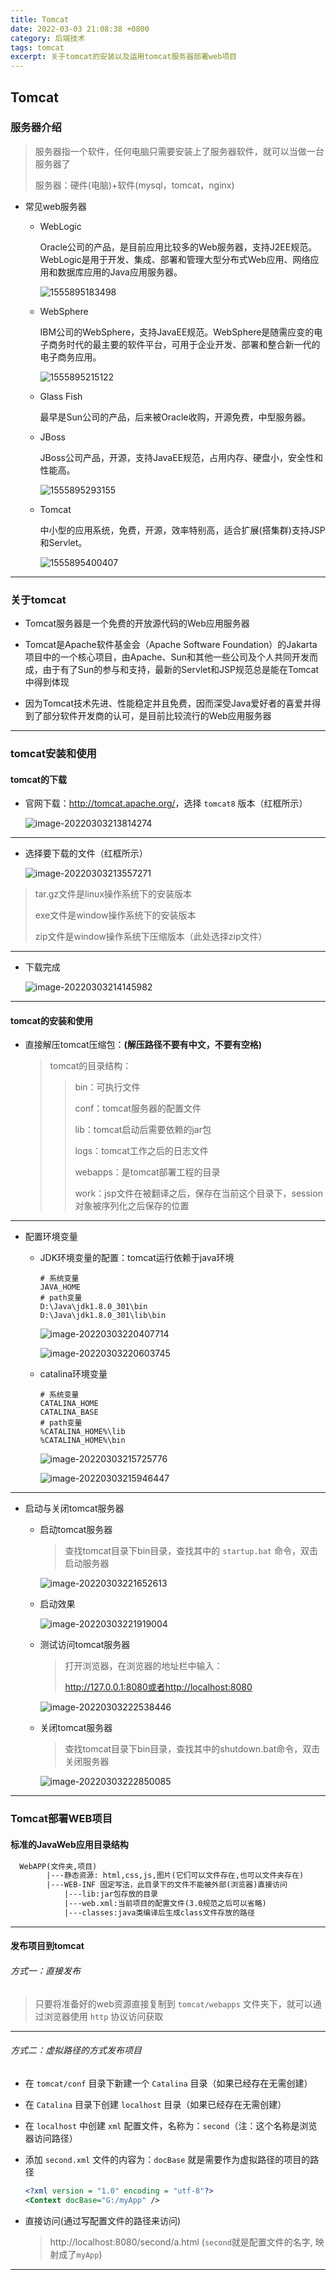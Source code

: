 ```yaml
---
title: Tomcat
date: 2022-03-03 21:08:38 +0800
category: 后端技术
tags: tomcat
excerpt: 关于tomcat的安装以及运用tomcat服务器部署web项目
---
```




## Tomcat

### 服务器介绍

>	服务器指一个软件，任何电脑只需要安装上了服务器软件，就可以当做一台服务器了
>
>	服务器：硬件(电脑)+软件(mysql，tomcat，nginx)

- 常见web服务器

  + WebLogic

    Oracle公司的产品，是目前应用比较多的Web服务器，支持J2EE规范。WebLogic是用于开发、集成、部署和管理大型分布式Web应用、网络应用和数据库应用的Java应用服务器。

    ![1555895183498](https://gitee.com/chonguang/picture-bed/raw/master/imgs-typora/202203040745515.png) 

  + WebSphere

    IBM公司的WebSphere，支持JavaEE规范。WebSphere是随需应变的电子商务时代的最主要的软件平台，可用于企业开发、部署和整合新一代的电子商务应用。

    ![1555895215122](https://gitee.com/chonguang/picture-bed/raw/master/imgs-typora/202203040746599.png) 

  + Glass Fish

    最早是Sun公司的产品，后来被Oracle收购，开源免费，中型服务器。

  + JBoss

    JBoss公司产品，开源，支持JavaEE规范，占用内存、硬盘小，安全性和性能高。

    ![1555895293155](https://gitee.com/chonguang/picture-bed/raw/master/imgs-typora/202203040746815.png) 

  + Tomcat

    中小型的应用系统，免费，开源，效率特别高，适合扩展(搭集群)支持JSP和Servlet。

    ![1555895400407](https://gitee.com/chonguang/picture-bed/raw/master/imgs-typora/202203032117847.png) 

---

### 关于tomcat

- Tomcat服务器是一个免费的开放源代码的Web应用服务器


- Tomcat是Apache软件基金会（Apache Software Foundation）的Jakarta项目中的一个核心项目，由Apache、Sun和其他一些公司及个人共同开发而成，由于有了Sun的参与和支持，最新的Servlet和JSP规范总是能在Tomcat中得到体现
- 因为Tomcat技术先进、性能稳定并且免费，因而深受Java爱好者的喜爱并得到了部分软件开发商的认可，是目前比较流行的Web应用服务器

---

### tomcat安装和使用

#### tomcat的下载

- 官网下载：<http://tomcat.apache.org/>，选择 `tomcat8` 版本（红框所示）

  ![image-20220303213814274](https://gitee.com/chonguang/picture-bed/raw/master/imgs-typora/202203032138332.png)

---

- 选择要下载的文件（红框所示）

  ![image-20220303213557271](https://gitee.com/chonguang/picture-bed/raw/master/imgs-typora/202203032135305.png)

> tar.gz文件是linux操作系统下的安装版本
>
> exe文件是window操作系统下的安装版本
>
> zip文件是window操作系统下压缩版本（此处选择zip文件）

---

- 下载完成

  ![image-20220303214145982](https://gitee.com/chonguang/picture-bed/raw/master/imgs-typora/202203032141012.png)

---

#### tomcat的安装和使用

- 直接解压tomcat压缩包：**(解压路径不要有中文，不要有空格)**

  >tomcat的目录结构：
  >
  >> bin：可执行文件
  >>
  >> conf：tomcat服务器的配置文件
  >>
  >> lib：tomcat启动后需要依赖的jar包
  >>
  >> logs：tomcat工作之后的日志文件
  >>
  >> webapps：是tomcat部署工程的目录
  >>
  >> work：jsp文件在被翻译之后，保存在当前这个目录下，session对象被序列化之后保存的位置
  >

---

- 配置环境变量

  - JDK环境变量的配置：tomcat运行依赖于java环境

    ```shell
    # 系统变量
    JAVA_HOME
    # path变量
    D:\Java\jdk1.8.0_301\bin
    D:\Java\jdk1.8.0_301\lib\bin
    ```

    ![image-20220303220407714](https://gitee.com/chonguang/picture-bed/raw/master/imgs-typora/202203032204749.png)

    ![image-20220303220603745](https://gitee.com/chonguang/picture-bed/raw/master/imgs-typora/202203032206776.png)

  - catalina环境变量

    ```shell
    # 系统变量
    CATALINA_HOME
    CATALINA_BASE
    # path变量
    %CATALINA_HOME%\lib
    %CATALINA_HOME%\bin
    ```

    ![image-20220303215725776](https://gitee.com/chonguang/picture-bed/raw/master/imgs-typora/202203032157839.png)

    ![image-20220303215946447](https://gitee.com/chonguang/picture-bed/raw/master/imgs-typora/202203032159475.png)

---

- 启动与关闭tomcat服务器

  - 启动tomcat服务器

    > 查找tomcat目录下bin目录，查找其中的 `startup.bat` 命令，双击启动服务器

    ![image-20220303221652613](https://gitee.com/chonguang/picture-bed/raw/master/imgs-typora/202203032216666.png)

  - 启动效果

    ![image-20220303221919004](https://gitee.com/chonguang/picture-bed/raw/master/imgs-typora/202203032219093.png)

  - 测试访问tomcat服务器

    >打开浏览器，在浏览器的地址栏中输入：
    >
    >http://127.0.0.1:8080或者http://localhost:8080

    ![image-20220303222538446](https://gitee.com/chonguang/picture-bed/raw/master/imgs-typora/202203032225580.png)

  - 关闭tomcat服务器

    > 查找tomcat目录下bin目录，查找其中的shutdown.bat命令，双击关闭服务器

    ![image-20220303222850085](https://gitee.com/chonguang/picture-bed/raw/master/imgs-typora/202203032228140.png)

---

### Tomcat部署WEB项目

#### 标准的JavaWeb应用目录结构

```xml
  WebAPP(文件夹,项目)  
   		|---静态资源: html,css,js,图片(它们可以文件存在,也可以文件夹存在)  
   		|---WEB-INF 固定写法，此目录下的文件不能被外部(浏览器)直接访问
   			|---lib:jar包存放的目录
   			|---web.xml:当前项目的配置文件(3.0规范之后可以省略)
   			|---classes:java类编译后生成class文件存放的路径
```

---

#### 发布项目到tomcat

###### 方式一：直接发布

> 只要将准备好的web资源直接复制到 `tomcat/webapps` 文件夹下，就可以通过浏览器使用 `http` 协议访问获取

---

###### 方式二：虚拟路径的方式发布项目

- 在 `tomcat/conf` 目录下新建一个 `Catalina` 目录（如果已经存在无需创建）

- 在 `Catalina` 目录下创建 `localhost` 目录（如果已经存在无需创建）

- 在 `localhost` 中创建 `xml` 配置文件，名称为：`second`（注：这个名称是浏览器访问路径）

- 添加 `second.xml` 文件的内容为：`docBase` 就是需要作为虚拟路径的项目的路径

  ```xml
  <?xml version = "1.0" encoding = "utf-8"?>
  <Context docBase="G:/myApp" />
  ```

- 直接访问(通过写配置文件的路径来访问)

  > http://localhost:8080/second/a.html (`second`就是配置文件的名字, 映射成了`myApp`)

---

